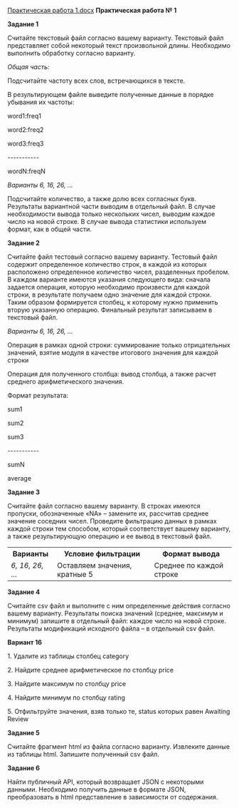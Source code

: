 [Практическая работа 1.docx](https://github.com/user-attachments/files/17754598/1.docx)
**Практическая работа № 1**

**Задание 1**

Считайте текстовый файл согласно вашему варианту. Текстовый файл представляет собой некоторый текст произвольной длины. Необходимо выполнить обработку согласно варианту.

*Общая часть:*

Подсчитайте частоту всех слов, встречающихся в тексте.

В результирующем файле выведите полученные данные в порядке убывания их частоты:

word1:freq1

word2:freq2

word3:freq3

\-----------

wordN:freqN

*Варианты 6, 16, 26, …* 

Подсчитайте количество, а также долю всех согласных букв.
Результаты вариантной части выводим в отдельный файл. В случае необходимости вывода только нескольких чисел, выводим каждое число на новой строке. В случае вывода статистики используем формат, как в общей части.

**Задание 2** 

Считайте файл тестовый согласно вашему варианту. Тестовый файл содержит определенное количество строк, в каждой из которых расположено определенное количество чисел, разделенных пробелом. В каждом варианте имеются указания следующего вида: сначала задается операция, которую необходимо произвести для каждой строки, в результате получаем одно значение для каждой строки. Таким образом формируется столбец, к которому нужно применить вторую указанную операцию. Финальный результат записываем в текстовый файл.

*Варианты 6, 16, 26, …* 

Операция в рамках одной строки: суммирование только отрицательных значений, взятие модуля в качестве итогового значения для каждой строки

Операция для полученного столбца: вывод столбца, а также расчет среднего арифметического значения.

Формат результата:

sum1

sum2

sum3

\-----------

sumN

average

**Задание 3**

Считайте файл согласно вашему варианту. В строках имеются пропуски, обозначенные «NA» – замените их, рассчитав среднее значение соседних чисел. Проведите фильтрацию данных в рамках каждой строки тем способом, который соответствует вашему варианту, а также результирующую операцию и ее вывод в текстовый файл.

<table><tr><th valign="top">Варианты</th><th valign="top">Условие фильтрации</th><th valign="top">Формат вывода</th></tr>
<tr><td valign="top"><i>6, 16, 26, …</i></td><td valign="top">Оставляем значения, кратные 5</td><td rowspan="5">Среднее по каждой строке</td></tr>
</table>

**Задание 4**

Считайте csv файл и выполните с ним определенные действия согласно вашему варианту. Результаты поиска значений (среднее, максимум и минимум) запишите в отдельный файл: каждое число на новой строке. Результаты модификаций исходного файла – в отдельный csv файл.

**Вариант 16**

1\. Удалите из таблицы столбец category

2\. Найдите среднее арифметическое по столбцу price

3\. Найдите максимум по столбцу price

4\. Найдите минимум по столбцу rating

5\. Отфильтруйте значения, взяв только те, status которых равен Awaiting Review


**Задание 5**

Считайте фрагмент html из файла согласно варианту. Извлеките данные из таблицы html. Запишите полученный csv файл.

**Задание 6**

Найти публичный API, который возвращает JSON с некоторыми данными. Необходимо получить данные в формате JSON, преобразовать в html представление в зависимости от содержания.

